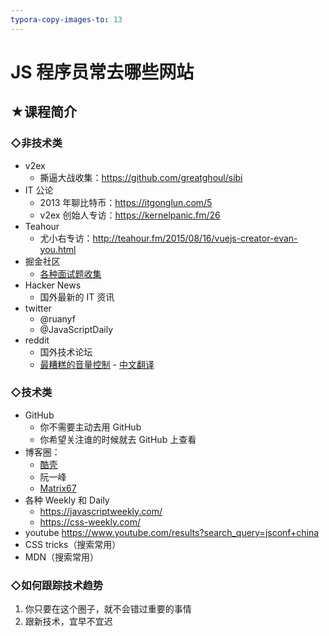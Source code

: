 ```yaml
---
typora-copy-images-to: 13
---
```


# JS 程序员常去哪些网站

## ★课程简介

### ◇非技术类

- v2ex
  - 撕逼大战收集：<https://github.com/greatghoul/sibi>
- IT 公论
  - 2013 年聊比特币：<https://itgonglun.com/5>
  - v2ex 创始人专访：<https://kernelpanic.fm/26>
- Teahour
  - 尤小右专访：<http://teahour.fm/2015/08/16/vuejs-creator-evan-you.html>
- 掘金社区
  - [各种面试题收集](https://www.google.com/search?q=site%3Ajuejin.im+%E9%9D%A2%E8%AF%95%E9%A2%98)
- Hacker News
  - 国外最新的 IT 资讯
- twitter
  - @ruanyf
  - @JavaScriptDaily
- reddit
  - 国外技术论坛
  - [最糟糕的音量控制](https://imgur.com/a/eWbBK) - [中文翻译](https://zhuanlan.zhihu.com/p/27373842)

### ◇技术类

- GitHub
  - 你不需要主动去用 GitHub
  - 你希望关注谁的时候就去 GitHub 上查看
- 博客圈：
  - [酷壳](https://coolshell.cn/)
  - 阮一峰
  - [Matrix67](https://www.matrix67.com/blog/)
- 各种 Weekly 和 Daily
  - <https://javascriptweekly.com/>
  - <https://css-weekly.com/>
- youtube <https://www.youtube.com/results?search_query=jsconf+china>
- CSS tricks（搜索常用）
- MDN（搜索常用）

### ◇如何跟踪技术趋势

1. 你只要在这个圈子，就不会错过重要的事情
2. 跟新技术，宜早不宜迟

